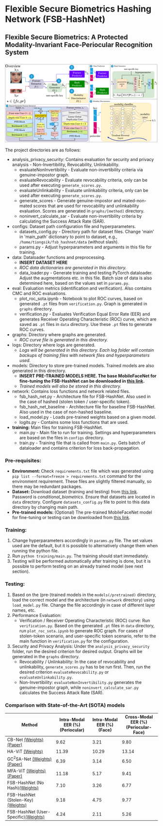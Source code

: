 # Flexible Secure Biometrics Hashing Network (FSB-HashNet)
## Flexible Secure Biometrics: A Protected Modality-Invariant Face-Periocular Recognition System

![Network Architecture](FSB_HashNet.png?raw=true "FSB-HashNet")

The project directories are as follows:

- analysis_privacy_security: Contains evaluation for security and privacy analysis - Non-Invertibility, Revocability, Unlinkability.
    * evaluateNonInvertibility - Evaluate non-invertibility criteria via genuine-impostor graph.
    * evaluateRevocability - Evaluate revocability criteria, only can be used after executing `generate_scores.py`.
    * evaluateUnlinkability - Evaluate unlinkability criteria, only can be used after executing `generate_scores.py`.
    * generate_scores - Generate genuine-impostor and mated-non-mated scores that are used for revocability and unlinkability evaluation. Scores are generated in `graphs/[method]` directory.
    * noninvert_calculate_sar - Evaluate non-invertibility criteria by calculating the Success Attack Rate (SAR).
- configs: Dataset path configuration file and hyperparameters.
    * datasets_config.py - Directory path for dataset files. Change 'main' in 'main_path' dictionary to point to dataset, e.g., `/home/tiongsik/fsb_hashnet/data` (without slash).
    * params.py - Adjust hyperparameters and arguments in this file for training. 
- data: Dataloader functions and preprocessing.
    * __**INSERT DATASET HERE**__
    * _ROC data dictionaries are generated in this directory._
    * data_loader.py - Generate training and testing PyTorch dataloader. Adjust the augmentations etc. in this file. Batch size of data is also determined here, based on the values set in `params.py`.
- eval: Evaluation metrics (identification and verification). Also contains CMC and ROC evaluations.
    * plot_roc_sota.ipynb - Notebook to plot ROC curves, based on generated `.pt` files from `verification.py`. Graph is generated in `graphs` directory.
    * verification.py - Evaluates Verification Equal Error Rate (EER) and generates Receiver Operating Characteristic (ROC) curve, which are saved as `.pt` files in `data` directory. Use these `.pt` files to generate ROC curves.
- graphs: Directory where graphs are generated.
    * _ROC curve file is generated in this directory._
- logs: Directory where logs are generated.
    * _Logs will be generated in this directory. Each log folder will contain backups of training files with network files and hyperparameters used._
- models: Directory to store pre-trained models. Trained models are also generated in this directory.
    * __**INSERT PRE-TRAINED MODELS HERE. The base MobileFaceNet for fine-tuning the FSB-HashNet can be downloaded in [this link](https://www.dropbox.com/scl/fo/zqc0b6qw04189onq3b1as/AAt0D5d-HlV5OW8r2QPHB4k?rlkey=p0t8nqu8zixg2ibfhlvvr8t0y&st=nodkhbxh&dl=0).**__
    * _Trained models will also be stored in this directory._
- network: Contains loss functions and network related files.
    * fsb_hash_net.py - Architecture file for FSB-HashNet. Also used in the case of hashed (stolen token / user-specific token).
    * fsb_hash_net_baseline - Architecture file for baseline FSB-HashNet. Also used in the case of non-hashed baseline.
    * load_model.py - Loads pre-trained weights based on a given model.
    * logits.py - Contains some loss functions that are used.
- __training:__ Main files for training FSB-HashNet.
    * main.py - Main file to run for training. Settings and hyperparameters are based on the files in `configs` directory.
    * train.py - Training file that is called from `main.py`. Gets batch of dataloader and contains criterion for loss back-propagation.

### Pre-requisites:
- <b>Environment: </b>Check `requirements.txt` file which was generated using `pip list --format=freeze > requirements.txt` command for the environment requirement. These files are slightly filtered manually, so there may be redundant packages.
- <b>Dataset: </b> Download dataset (training and testing) from [this link](https://www.dropbox.com/s/bfub8fmc44tvcxb/periocular_face_dataset.zip?dl=0). Password is _conditional\_biometrics_.
Ensure that datasets are located in `data` directory. Configure `datasets_config.py` file to point to this data directory by changing main path.
- <b>Pre-trained models: </b>(Optional) The pre-trained MobileFaceNet model for fine-tuning or testing can be downloaded from [this link](https://www.dropbox.com/scl/fi/l3k1h3tc12vy7puargfc3/MobileFaceNet_1024.pt?rlkey=m9zock9slmaivhij6sptjyzl6&st=jy9cb6oj&dl=0).

### Training: 
1. Change hyperparameters accordingly in `params.py` file. The set values used are the default, but it is possible to alternatively change them when running the python file.
2. Run `python training/main.py`. The training should start immediately.
3. Testing will be performed automatically after training is done, but it is possible to perform testing on an already trained model (see next section).

### Testing:
1. Based on the (pre-)trained models in the `models(/pretrained)` directory, load the correct model and the architecture (in `network` directory) using `load_model.py` file. Change the file accordingly in case of different layer names, etc. 
2. Performance Evaluation:
    * Verification / Receiver Operating Characteristic (ROC) curve: Run `verification.py`. Based on the generated `.pt` files in `data` directory, run `plot_roc_sota.ipynb` to generate ROC graph. For cases of stolen-token scenario, and user-specific token scenario, refer to the main function in `verification.py` for the configuration.
3. Security and Privacy Analysis: Under the `analysis_privacy_security` folder, run the desired criterion for desired output. Graphs will be generated in the `graphs` directory.
    * Revocability / Unlinkability: In the case of revocability and unlinkability, `generate_scores.py` has to be run first. Then, run the desired criterion `evaluateRevocability.py` or `evaluateUnlinkability.py`.
    * Non-Invertibility: `evaluateNonInvertibility.py` generates the genuine-impostor graph, while `noninvert_calculate_sar.py` calculates the Success Attack Rate (SAR).

### Comparison with State-of-the-Art (SOTA) models

| Method | Intra-Modal EER (%) <br> (Periocular) | Intra-Modal EER (%) <br> (Face) | Cross-Modal EER (%) <br> (Periocular-Face) |
| --- | --- | --- | --- |
| CB-Net [(Weights)](https://www.dropbox.com/scl/fo/h5tz21big39wd0dzc70ou/AOabrddckd5cKUF3R2p3jw0?rlkey=l8fksw4ekat5jzcgn66jft6n3&st=t1rayruv&dl=0) [(Paper)](https://ieeexplore.ieee.org/abstract/document/10201879) | 9.62 | 3.21 | 9.80 |
| HA-ViT [(Weights)](https://www.dropbox.com/scl/fo/crjb30rnxe95e6cdbolsk/AFT0bjj1-OzFuRTrictlAuQ?rlkey=rmpe6mriebl5l051pcfatog11&st=os5z2084&dl=0) | 11.39 | 10.29 | 13.14 |
| GC<sup>2</sup>SA-Net [(Weights)](https://www.dropbox.com/scl/fo/j7tfsk61jz6dch8hyl1hp/h?rlkey=b22nw4ff5kelu5ivti7ioy1mr&dl=0) [(Paper)](https://ieeexplore.ieee.org/document/10418204) | 6.39 | 3.14 | 6.50 |
| MFA-ViT [(Weights)](https://www.dropbox.com/scl/fo/1guujtv39cpktxk6dknve/ADx9ow2FbTTRMLFGtoKU-yM?rlkey=ooxn4uzruiwrmmdo5izbjuzyn&st=25c1acfu&dl=0) [(Paper)](https://ieeexplore.ieee.org/document/10656777) | 11.18 | 5.17 | 9.41 |
| FSB-HashNet (No Hash)[(Weights)](https://www.dropbox.com/scl/fo/epr3bywp0pg5c4cdbpul0/AABkTipJEN0qoLsuLSjWCok?rlkey=hkm9rf7i24y9643j7otzc5sog&st=cvnx3nam&dl=0) | 7.10 | 3.26 | 6.77 |
| FSB-HashNet (Stolen-Key)[(Weights)](https://www.dropbox.com/scl/fo/epr3bywp0pg5c4cdbpul0/AABkTipJEN0qoLsuLSjWCok?rlkey=hkm9rf7i24y9643j7otzc5sog&st=cvnx3nam&dl=0) | 9.18 | 4.75 | 9.77 |
| FSB-HashNet (User-Specific)[(Weights)](https://www.dropbox.com/scl/fo/epr3bywp0pg5c4cdbpul0/AABkTipJEN0qoLsuLSjWCok?rlkey=hkm9rf7i24y9643j7otzc5sog&st=cvnx3nam&dl=0) | 4.24 | 2.11 | 5.26 |